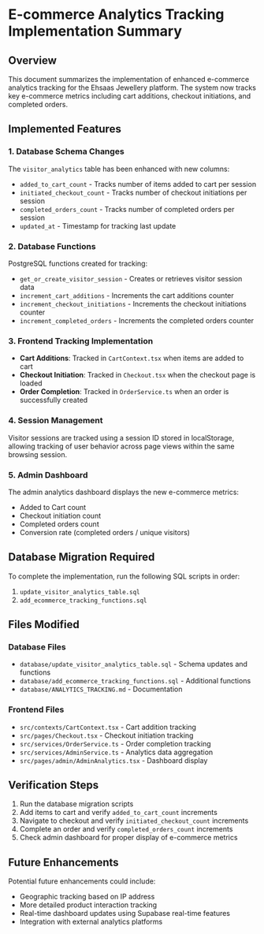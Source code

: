 # E-commerce Analytics Tracking Implementation Summary

## Overview
This document summarizes the implementation of enhanced e-commerce analytics tracking for the Ehsaas Jewellery platform. The system now tracks key e-commerce metrics including cart additions, checkout initiations, and completed orders.

## Implemented Features

### 1. Database Schema Changes
The `visitor_analytics` table has been enhanced with new columns:
- `added_to_cart_count` - Tracks number of items added to cart per session
- `initiated_checkout_count` - Tracks number of checkout initiations per session
- `completed_orders_count` - Tracks number of completed orders per session
- `updated_at` - Timestamp for tracking last update

### 2. Database Functions
PostgreSQL functions created for tracking:
- `get_or_create_visitor_session` - Creates or retrieves visitor session data
- `increment_cart_additions` - Increments the cart additions counter
- `increment_checkout_initiations` - Increments the checkout initiations counter
- `increment_completed_orders` - Increments the completed orders counter

### 3. Frontend Tracking Implementation
- **Cart Additions**: Tracked in `CartContext.tsx` when items are added to cart
- **Checkout Initiation**: Tracked in `Checkout.tsx` when the checkout page is loaded
- **Order Completion**: Tracked in `OrderService.ts` when an order is successfully created

### 4. Session Management
Visitor sessions are tracked using a session ID stored in localStorage, allowing tracking of user behavior across page views within the same browsing session.

### 5. Admin Dashboard
The admin analytics dashboard displays the new e-commerce metrics:
- Added to Cart count
- Checkout initiation count
- Completed orders count
- Conversion rate (completed orders / unique visitors)

## Database Migration Required

To complete the implementation, run the following SQL scripts in order:

1. `update_visitor_analytics_table.sql`
2. `add_ecommerce_tracking_functions.sql`

## Files Modified

### Database Files
- `database/update_visitor_analytics_table.sql` - Schema updates and functions
- `database/add_ecommerce_tracking_functions.sql` - Additional functions
- `database/ANALYTICS_TRACKING.md` - Documentation

### Frontend Files
- `src/contexts/CartContext.tsx` - Cart addition tracking
- `src/pages/Checkout.tsx` - Checkout initiation tracking
- `src/services/OrderService.ts` - Order completion tracking
- `src/services/AdminService.ts` - Analytics data aggregation
- `src/pages/admin/AdminAnalytics.tsx` - Dashboard display

## Verification Steps

1. Run the database migration scripts
2. Add items to cart and verify `added_to_cart_count` increments
3. Navigate to checkout and verify `initiated_checkout_count` increments
4. Complete an order and verify `completed_orders_count` increments
5. Check admin dashboard for proper display of e-commerce metrics

## Future Enhancements

Potential future enhancements could include:
- Geographic tracking based on IP address
- More detailed product interaction tracking
- Real-time dashboard updates using Supabase real-time features
- Integration with external analytics platforms